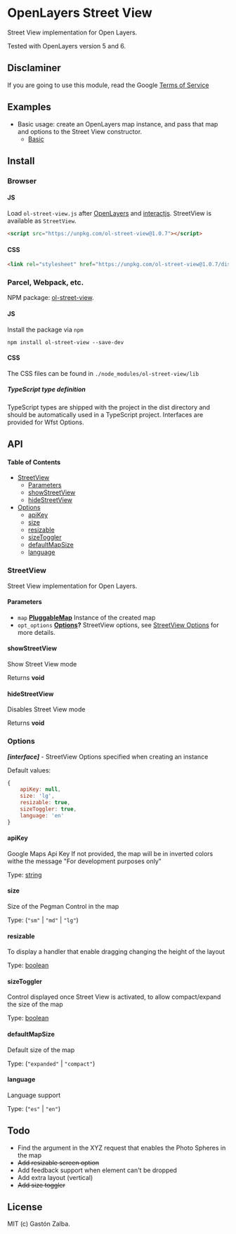 # OpenLayers Street View

Street View implementation for Open Layers.

Tested with OpenLayers version 5 and 6.

## Disclaminer

If you are going to use this module, read the Google [Terms of Service](https://www.google.com/help/terms_maps/)

## Examples

-   Basic usage: create an OpenLayers map instance, and pass that map and options to the Street View constructor.
    -   [Basic](https://raw.githack.com/GastonZalba/ol-street-view/v1.0.7/examples/basic.html)

## Install

### Browser

#### JS

Load `ol-street-view.js` after [OpenLayers](https://www.npmjs.com/package/ol) and [interactjs](https://www.npmjs.com/package/interactjs). StreetView is available as `StreetView`.

```HTML
<script src="https://unpkg.com/ol-street-view@1.0.7"></script>
```

#### CSS

```HTML
<link rel="stylesheet" href="https://unpkg.com/ol-street-view@1.0.7/dist/css/ol-street-view.min.css" />
```

### Parcel, Webpack, etc.

NPM package: [ol-street-view](https://www.npmjs.com/package/ol-street-view).

#### JS

Install the package via `npm`

    npm install ol-street-view --save-dev

#### CSS

The CSS files can be found in `./node_modules/ol-street-view/lib`

##### TypeScript type definition

TypeScript types are shipped with the project in the dist directory and should be automatically used in a TypeScript project. Interfaces are provided for Wfst Options.

## API

<!-- Generated by documentation.js. Update this documentation by updating the source code. -->

#### Table of Contents

-   [StreetView](#streetview)
    -   [Parameters](#parameters)
    -   [showStreetView](#showstreetview)
    -   [hideStreetView](#hidestreetview)
-   [Options](#options)
    -   [apiKey](#apikey)
    -   [size](#size)
    -   [resizable](#resizable)
    -   [sizeToggler](#sizetoggler)
    -   [defaultMapSize](#defaultmapsize)
    -   [language](#language)

### StreetView

Street View implementation for Open Layers.

#### Parameters

-   `map` **[PluggableMap](https://openlayers.org/en/latest/apidoc/module-ol_PluggableMap-PluggableMap.html)** Instance of the created map
-   `opt_options` **[Options](#options)?** StreetView options, see [StreetView Options](#options) for more details.

#### showStreetView

Show Street View mode

Returns **void**

#### hideStreetView

Disables Street View mode

Returns **void**

### Options

**_[interface]_** - StreetView Options specified when creating an instance

Default values:

```javascript
{
    apiKey: null,
    size: 'lg',
    resizable: true,
    sizeToggler: true,
    language: 'en'
}
```

#### apiKey

Google Maps Api Key
If not provided, the map will be in inverted colors withe the message "For development purposes only"

Type: [string](https://developer.mozilla.org/docs/Web/JavaScript/Reference/Global_Objects/String)

#### size

Size of the Pegman Control in the map

Type: (`"sm"` \| `"md"` \| `"lg"`)

#### resizable

To display a handler that enable dragging changing the height of the layout

Type: [boolean](https://developer.mozilla.org/docs/Web/JavaScript/Reference/Global_Objects/Boolean)

#### sizeToggler

Control displayed once Street View is activated, to allow compact/expand the size of the map

Type: [boolean](https://developer.mozilla.org/docs/Web/JavaScript/Reference/Global_Objects/Boolean)

#### defaultMapSize

Default size of the map

Type: (`"expanded"` \| `"compact"`)

#### language

Language support

Type: (`"es"` \| `"en"`)

## Todo

-   Find the argument in the XYZ request that enables the Photo Spheres in the map
-   ~~Add resizable screen option~~
-   Add feedback support when element can't be dropped
-   Add extra layout (vertical)
-   ~~Add size toggler~~

## License

MIT (c) Gastón Zalba.
